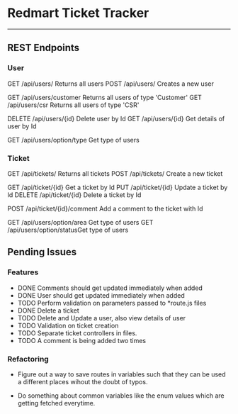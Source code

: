 
# Redmart Ticket Tracker
***

## REST Endpoints

### User
GET 	/api/users/				Returns all users
POST	/api/users/				Creates a new user

GET 	/api/users/customer 	Returns all users of type 'Customer'
GET 	/api/users/csr 			Returns all users of type 'CSR'

DELETE	/api/users/{id}			Delete user by Id
GET 	/api/users/{id}			Get details of user by Id

GET 	/api/users/option/type	Get type of users

### Ticket
GET 	/api/tickets/			Returns all tickets
POST	/api/tickets/			Create a new ticket

GET  	/api/ticket/{id}		Get a ticket by Id
PUT 	/api/ticket/{id}		Update a ticket by Id
DELETE 	/api/ticket/{id}		Delete a ticket by Id

POST 	/api/ticket/{id}/comment 	Add a comment to the ticket with Id 

GET 	/api/users/option/area	Get type of users
GET 	/api/users/option/statusGet type of users


## Pending Issues

### Features
 - DONE Comments should get updated immediately when added
 - DONE User should get updated immediately when added
 - TODO Perform validation on parameters passed to *route.js files
 - DONE	Delete a ticket
 - TODO Delete and Update a user, also view details of user
 - TODO Validation on ticket creation
 - TODO Separate ticket controllers in files.
 - TODO A comment is being added two times

### Refactoring
 - Figure out a way to save routes in variables such that they can be used a different places wihout the doubt of typos.

 - Do something about common variables like the enum values which are getting fetched everytime.
